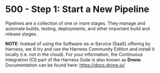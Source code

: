# 500 - Step 1: Start a New Pipeline

Pipelines are a collection of one or more stages. They manage and automate builds, testing, deployments, and other important build and release stages.

**NOTE**: Instead of using the Software-as-a-Service (SaaS) offering by Harness, we ill try and use the Harness Community Edition and install it locally (i.e. not in the cloud). For your information, the Continuous Integration (CI) part of the Harness Suite is also known as **Drone**. Documentation can be found here: https://docs.drone.io/


